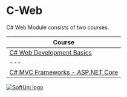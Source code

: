 # C-Web
C# Web Module consists of two courses.

|**Course**| 
|---|
|<a href="https://softuni.bg/trainings/2086/csharp-web-development-basics-september-2018" > C# Web Development Basics </a> |
|---|
|<a href="https://softuni.bg/trainings/2197/csharp-mvc-frameworks-asp-net-core-november-2018" > C# MVC Frameworks - ASP.NET Core </a> |

<a href="https://softuni.bg/trainings/courses" rel="Courses">  ![SoftUni logo][logo] <a/>

[logo]: http://innovationstarterbox.bg/wp-content/uploads/2016/05/Softuni_logo_trasparent.png "Logo Title Text 2"
